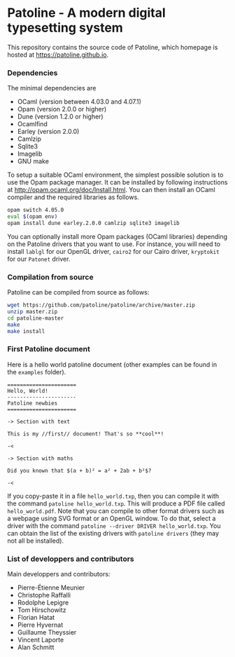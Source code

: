 Patoline - A modern digital typesetting system
==============================================

This repository contains the source code of Patoline, which homepage is hosted
at https://patoline.github.io.

### Dependencies

The minimal dependencies are
 - OCaml (version between 4.03.0 and 4.07.1)
 - Opam (version 2.0.0 or higher)
 - Dune (version 1.2.0  or higher)
 - Ocamlfind
 - Earley (version 2.0.0)
 - Camlzip
 - Sqlite3
 - Imagelib
 - GNU make

To setup a suitable OCaml environment, the simplest possible solution is to
use the Opam package manager. It can be installed by following instructions
at http://opam.ocaml.org/doc/Install.html. You can then install an OCaml
compiler and the required libraries as follows.

```bash
opam switch 4.05.0
eval $(opam env)
opam install dune earley.2.0.0 camlzip sqlite3 imagelib
```

You can optionally install more Opam packages (OCaml libraries) depending
on the Patoline drivers that you want to use. For instance, you will need
to install ``lablgl`` for our OpenGL driver, ``cairo2`` for our Cairo
driver, ``kryptokit`` for our ``Patonet`` driver.

### Compilation from source

Patoline can be compiled from source as follows:

```bash
wget https://github.com/patoline/patoline/archive/master.zip
unzip master.zip
cd patoline-master
make
make install
```

### First Patoline document

Here is a hello world patoline document (other examples can be found in the
`examples` folder).

```
======================
Hello, World!
----------------------
Patoline newbies
======================

-> Section with text

This is my //first// document! That's so **cool**!

-<

-> Section with maths

Did you known that $(a + b)² = a² + 2ab + b²$?

-<
```
If you copy-paste it in a file ``hello_world.txp``, then you can compile it
with the command ``patoline hello_world.txp``. This will produce a PDF file
called ``hello_world.pdf``. Note that you can compile to other format drivers
such as a webpage using SVG format or an OpenGL window. To do that, select
a driver with the command ``patoline --driver DRIVER hello_world.txp``. You
can obtain the list of the existing drivers with ``patoline drivers`` (they
may not all be installed).

### List of developpers and contributors

Main developpers and contributors:
 - Pierre-Étienne Meunier
 - Christophe Raffalli
 - Rodolphe Lepigre
 - Tom Hirschowitz
 - Florian Hatat
 - Pierre Hyvernat
 - Guillaume Theyssier
 - Vincent Laporte
 - Alan Schmitt

